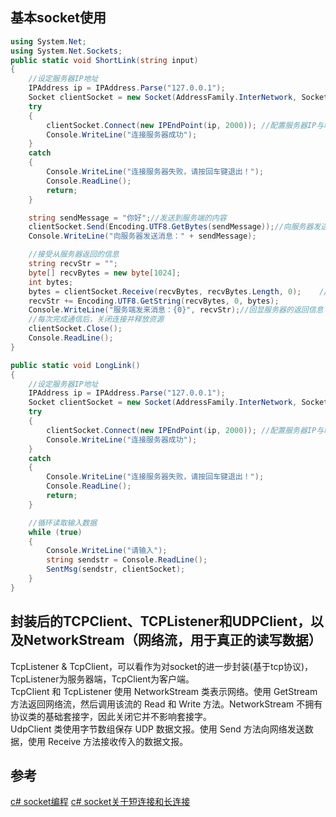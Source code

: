 ## 基本socket使用
```C#
using System.Net;
using System.Net.Sockets;
public static void ShortLink(string input)
{
    //设定服务器IP地址  
    IPAddress ip = IPAddress.Parse("127.0.0.1");
    Socket clientSocket = new Socket(AddressFamily.InterNetwork, SocketType.Stream, ProtocolType.Tcp);
    try
    {
        clientSocket.Connect(new IPEndPoint(ip, 2000)); //配置服务器IP与端口  
        Console.WriteLine("连接服务器成功");
    }
    catch
    {
        Console.WriteLine("连接服务器失败，请按回车键退出！");
        Console.ReadLine();
        return;
    }

    string sendMessage = "你好";//发送到服务端的内容
    clientSocket.Send(Encoding.UTF8.GetBytes(sendMessage));//向服务器发送数据，需要发送中文则需要使用Encoding.UTF8.GetBytes()，否则会乱码
    Console.WriteLine("向服务器发送消息：" + sendMessage);

    //接受从服务器返回的信息
    string recvStr = "";
    byte[] recvBytes = new byte[1024];
    int bytes;
    bytes = clientSocket.Receive(recvBytes, recvBytes.Length, 0);    //从服务器端接受返回信息 
    recvStr += Encoding.UTF8.GetString(recvBytes, 0, bytes);
    Console.WriteLine("服务端发来消息：{0}", recvStr);//回显服务器的返回信息
    //每次完成通信后，关闭连接并释放资源
    clientSocket.Close();
    Console.ReadLine();
}

public static void LongLink()
{
    //设定服务器IP地址  
    IPAddress ip = IPAddress.Parse("127.0.0.1");
    Socket clientSocket = new Socket(AddressFamily.InterNetwork, SocketType.Stream, ProtocolType.Tcp);
    try
    {
        clientSocket.Connect(new IPEndPoint(ip, 2000)); //配置服务器IP与端口  
        Console.WriteLine("连接服务器成功");
    }
    catch
    {
        Console.WriteLine("连接服务器失败，请按回车键退出！");
        Console.ReadLine();
        return;
    }

    //循环读取输入数据
    while (true)
    {
        Console.WriteLine("请输入");
        string sendstr = Console.ReadLine();
        SentMsg(sendstr, clientSocket);
    }
}
```
## 封装后的TCPClient、TCPListener和UDPClient，以及NetworkStream（网络流，用于真正的读写数据）
TcpListener & TcpClient，可以看作为对socket的进一步封装(基于tcp协议)，TcpListener为服务器端，TcpClient为客户端。  
TcpClient 和 TcpListener 使用 NetworkStream 类表示网络。使用 GetStream 方法返回网络流，然后调用该流的 Read 和 Write 方法。NetworkStream 不拥有协议类的基础套接字，因此关闭它并不影响套接字。  
UdpClient 类使用字节数组保存 UDP 数据文报。使用 Send 方法向网络发送数据，使用 Receive 方法接收传入的数据文报。


## 参考
[c# socket编程](https://www.cnblogs.com/iprograming/archive/2012/10/15/csharp_socket_4.html)
[c# socket关于短连接和长连接](https://blog.csdn.net/yangwohenmai1/article/details/92589072)